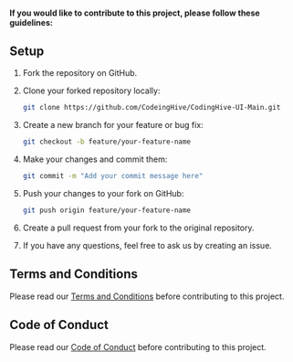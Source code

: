 #### If you would like to contribute to this project, please follow these guidelines:

## Setup

1. Fork the repository on GitHub.

2. Clone your forked repository locally:

   ```bash
   git clone https://github.com/CodeingHive/CodingHive-UI-Main.git
   ```

3. Create a new branch for your feature or bug fix:

   ```bash
   git checkout -b feature/your-feature-name
   ```

4. Make your changes and commit them:

   ```bash
   git commit -m "Add your commit message here"
   ```

5. Push your changes to your fork on GitHub:

   ```bash
   git push origin feature/your-feature-name
   ```

6. Create a pull request from your fork to the original repository.

7. If you have any questions, feel free to ask us by creating an issue.

## Terms and Conditions

Please read our [Terms and Conditions](TERMS_AND_CONDITIONS.md) before contributing to this project.

## Code of Conduct

Please read our [Code of Conduct](CODE_OF_CONDUCT.md) before contributing to this project.
